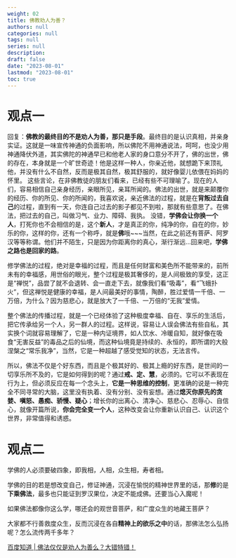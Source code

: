 ```yaml
---
weight: 02
title: 佛教劝人为善？
authors: null
categories: null
tags: null
series: null
description: 
draft: false
date: "2023-08-01"
lastmod: "2023-08-01"
toc: true
---
```


<!--more-->


<h1><span class = "overline">观点一</span></h1>

回复：<b>佛教的最终目的不是劝人为善，那只是手段</b>。最终目的是认识真相，并亲身实证。这就是一味宣传神通的负面影响，所以佛陀不用神通说法，呵呵，也没少用神通降伏外道，其实佛陀的神通早已和他老人家的身口意分不开了，佛的出世，佛的存在，本身就是一个旷世奇迹！他是这样一种人，你亲近他，就想跪下来顶礼他，并没有什么不自然，反而是极其自然，极其舒服的，就好像婴儿依偎在妈妈的怀里。 这些言论，在非佛教徒的朋友们看来，已经有些不可理喻了。现在的人们，容易相信自己亲身经历，亲眼所见，亲耳所闻的。佛法的出世，就是来颠覆你的经历、你的所见、你的所闻的，我喜欢说，亲近佛法的过程，就是在<b>背叛过去自己</b>的过程，直到有一天，你连自己过去的影子都见不到啦，那就有些意思了。在佛法，把过去的自己，叫做习气、业力、障碍、我执。 没错，<b>学佛会让你换一个人</b>，打死你也不会相信的是，这个<b>新人</b>，才是真正的你，纯净的你，自在的你，妙乐的你，这样的你，还有一个称呼，就是<b>佛</b>哦~~~当然，在此之前还有菩萨、阿罗汉等等称谓。他们并不陌生，只是因为你距离你的真心，渐行渐远...回来吧，<b>学佛之路也是回家的路</b>。

修学佛法的过程，绝对是幸福的过程，而且是任何财富和美色所不能带来的，前所未有的幸福感，用世俗的眼光，整个过程是极其奢侈的，是人间极致的享受，这正是“禅悦”，品尝了就不会退转、会一直走下去，就像我们看“吸毒”，看“飞蛾扑火”，但这禅悦是健康的幸福，是人间最美好的事情，陶醉，胜过爱情一千倍、一万倍，为什么？因为慈悲心，就是放大了一千倍、一万倍的“无我”爱情。

整个佛法的传播过程，就是一个已经体验了这种极度幸福、自在、享乐的生活后，把它传承给另一个人，另一群人的过程。这样说，容易让人误会佛法有些自私，其实换个词就容易理解了，它是一种内证境界，如人饮水、冷暖自知，就好像在吸食“无害反益”的毒品之后的仙境，而这种仙境竟是持续的、永恒的，即所谓的大般涅槃之“常乐我净”，当然，它是一种超越了感受觉知的状态，无法言传。

所以，佛法不仅是个好东西，而且是个极其好的、极其上瘾的好东西，是世间的一切享乐所不及的，它是如何得到的呢？通过<b>戒、定、慧</b>，必须的。它可以不表现在行为上，但必须反应在每一个念头上，<b>它是一种思维的控制</b>，更准确的说是一种完全不同寻常的大脑，这里没有执着、没有分别、没有妄想。通过<b>熄灭你原先的贪婪、嗔怒、愚痴、骄慢、疑心</b>；增长你的出离心、清净心、慈悲心、忍辱心、自信心，就像开篇所说，<b>你会完全变一个人</b>，这种改变会让你重新认识自己、认识这个世界，非常值得和诱惑。 

<h1><span class = "overline">观点二</span></h1>

学佛的人必须要破四象，即我相，人相，众生相，寿者相。

学佛的目的若是想改变自己，修证神通，沉浸在愉悦的精神世界里的话，那<b>修</b>的是<b>下乘佛法</b>，最多也只能证到罗汉果位，决定不能成佛。还要当心入魔呢！

如果佛法都像你这么学，哪还会的观世音菩萨，和广度众生的地藏王菩萨？

大家都不行善救度众生，反而沉浸在各自<b>精神上的欲乐之中</b>的话，那佛法怎么弘扬呢？怎么流传两千多年？

<a href = "https://zhidao.baidu.com/question/2051947893463544467.html" target="_blank" rel="noopener noreferrer">百度知道 | 佛法仅仅是劝人为善么？大错特错！</a>